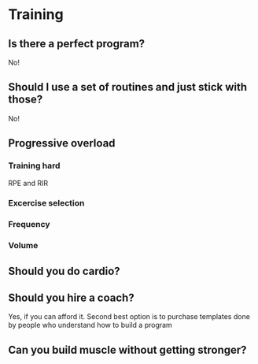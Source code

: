 # Training

## Is there a perfect program?

No!

## Should I use a set of routines and just stick with those?

No!

## Progressive overload

### Training hard

RPE and RIR

### Excercise selection

### Frequency

### Volume

## Should you do cardio?

## Should you hire a coach?

Yes, if you can afford it. Second best option is to purchase templates done by people who understand how to build a program

## Can you build muscle without getting stronger?
